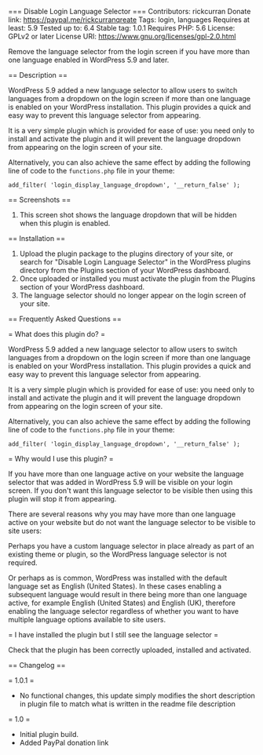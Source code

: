 === Disable Login Language Selector ===
Contributors: rickcurran
Donate link: https://paypal.me/rickcurranqreate
Tags: login, languages
Requires at least: 5.9
Tested up to: 6.4
Stable tag: 1.0.1
Requires PHP: 5.6
License: GPLv2 or later
License URI: https://www.gnu.org/licenses/gpl-2.0.html

Remove the language selector from the login screen if you have more than one language enabled in WordPress 5.9 and later.

== Description ==

WordPress 5.9 added a new language selector to allow users to switch languages from a dropdown on the login screen if more than one language is enabled on your WordPress installation. This plugin provides a quick and easy way to prevent this language selector from appearing.

It is a very simple plugin which is provided for ease of use: you need only to install and activate the plugin and it will prevent the language dropdown from appearing on the login screen of your site.

Alternatively, you can also achieve the same effect by adding the following line of code to the `functions.php` file in your theme:

`add_filter( 'login_display_language_dropdown', '__return_false' );`

== Screenshots ==

1. This screen shot shows the language dropdown that will be hidden when this plugin is enabled.

== Installation ==

1. Upload the plugin package to the plugins directory of your site, or search for "Disable Login Language Selector" in the WordPress plugins directory from the Plugins section of your WordPress dashboard.
2. Once uploaded or installed you must activate the plugin from the Plugins section of your WordPress dashboard.
3. The language selector should no longer appear on the login screen of your site.

== Frequently Asked Questions ==

= What does this plugin do? =

WordPress 5.9 added a new language selector to allow users to switch languages from a dropdown on the login screen if more than one language is enabled on your WordPress installation. This plugin provides a quick and easy way to prevent this language selector from appearing.

It is a very simple plugin which is provided for ease of use: you need only to install and activate the plugin and it will prevent the language dropdown from appearing on the login screen of your site.

Alternatively, you can also achieve the same effect by adding the following line of code to the `functions.php` file in your theme:

`add_filter( 'login_display_language_dropdown', '__return_false' );`

= Why would I use this plugin? = 

If you have more than one language active on your website the language selector that was added in WordPress 5.9 will be visible on your login screen. If you don't want this language selector to be visible then using this plugin will stop it from appearing.

There are several reasons why you may have more than one language active on your website but do not want the language selector to be visible to site users:

Perhaps you have a custom language selector in place already as part of an existing theme or plugin, so the WordPress language selector is not required.

Or perhaps as is common, WordPress was installed with the default language set as English (United States). In these cases enabling a subsequent language would result in there being more than one language active, for example English (United States) and English (UK), therefore enabling the language selector regardless of whether you want to have multiple language options available to site users.

= I have installed the plugin but I still see the language selector =

Check that the plugin has been correctly uploaded, installed and activated.

== Changelog ==

= 1.0.1 =

- No functional changes, this update simply modifies the short description in plugin file to match what is written in the readme file description

= 1.0 =

- Initial plugin build.
- Added PayPal donation link